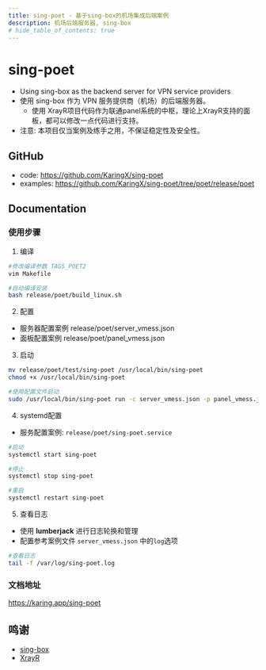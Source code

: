 ```yaml
---
title: sing-poet - 基于sing-box的机场集成后端案例
description: 机场后端服务器, sing-box
# hide_table_of_contents: true
---
```

# sing-poet
- Using sing-box as the backend server for VPN service providers
- 使用 sing-box 作为 VPN 服务提供商（机场）的后端服务器。
    - 使用 XrayR项目代码作为联通panel系统的中枢，理论上XrayR支持的面板，都可以修改一点代码进行支持。
- 注意: 本项目仅当案例及练手之用，不保证稳定性及安全性。


## GitHub
- code: https://github.com/KaringX/sing-poet
- examples: https://github.com/KaringX/sing-poet/tree/poet/release/poet





## Documentation

### 使用步骤

1. 编译
```bash
#修改编译参数 TAGS_POET2
vim Makefile

#自动编译安装
bash release/poet/build_linux.sh
```

2. 配置
- 服务器配置案例 release/poet/server_vmess.json
- 面板配置案例   release/poet/panel_vmess.json

3. 启动
```bash
mv release/poet/test/sing-poet /usr/local/bin/sing-poet
chmod +x /usr/local/bin/sing-poet

#使用配置文件启动
sudo /usr/local/bin/sing-poet run -c server_vmess.json -p panel_vmess.json

```

4. systemd配置
- 服务配置案例: `release/poet/sing-poet.service`

```bash
#启动
systemctl start sing-poet

#停止
systemctl stop sing-poet

#重启
systemctl restart sing-poet
```
5. 查看日志
- 使用 **lumberjack** 进行日志轮换和管理
- 配置参考案例文件 `server_vmess.json` 中的`log`选项
```bash
#查看日志
tail -f /var/log/sing-poet.log
```




### 文档地址
 https://karing.app/sing-poet


## 鸣谢
- [sing-box](https://github.com/SagerNet/sing-box)
- [XrayR](https://github.com/XrayR-project/XrayR)
